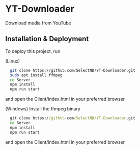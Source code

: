 
# YT-Downloader

Download media from YouTube


## Installation & Deployment

To deploy this project, run

(Linux)
```bash
  git clone https://github.com/SelectND/YT-Downloader.git
  sudo apt install ffmpeg
  cd Server
  npm install
  npm run start
```
and open the Client/index.html in your preferred browser

(Windows)
Install the ffmpeg binary
```cmd
  git clone https://github.com/SelectND/YT-Downloader.git
  cd Server
  npm install
  npm run start
```
and open the Client/index.html in your preferred browser
